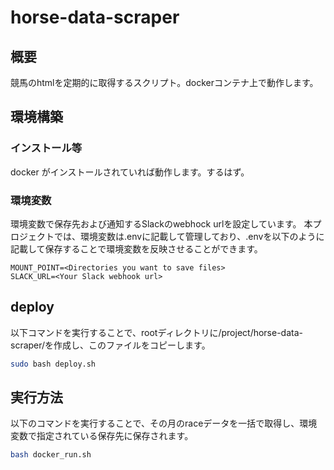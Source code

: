 # horse-data-scraper

## 概要

競馬のhtmlを定期的に取得するスクリプト。dockerコンテナ上で動作します。

## 環境構築

### インストール等

docker がインストールされていれば動作します。するはず。

### 環境変数

環境変数で保存先および通知するSlackのwebhock urlを設定しています。
本プロジェクトでは、環境変数は.envに記載して管理しており、.envを以下のように記載して保存することで環境変数を反映させることができます。

```.env
MOUNT_POINT=<Directories you want to save files>
SLACK_URL=<Your Slack webhook url>
```

## deploy

以下コマンドを実行することで、rootディレクトリに/project/horse-data-scraper/を作成し、このファイルをコピーします。

```bash
sudo bash deploy.sh
```

## 実行方法

以下のコマンドを実行することで、その月のraceデータを一括で取得し、環境変数で指定されている保存先に保存されます。

```bash
bash docker_run.sh
```

